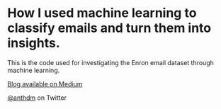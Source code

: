 # How I used machine learning to classify emails and turn them into insights.

This is the code used for investigating the Enron email dataset through machine learning.

[Blog available on Medium](https://medium.com/@anthonydm/how-i-used-machine-learning-to-classify-emails-and-turn-them-into-insights-efed37c1e66) 

[@anthdm](https://twitter.com/anthdm) on Twitter